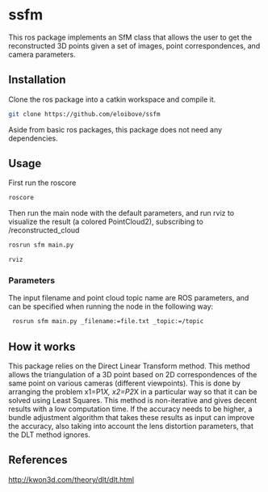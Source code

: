 # ssfm

This ros package implements an SfM class that allows the user to get the reconstructed 3D points given a set of images, point correspondences, and camera parameters.

## Installation

Clone the ros package into a catkin workspace and compile it. 

```bash
git clone https://github.com/eloibove/ssfm
```

Aside from basic ros packages, this package does not need any dependencies.

## Usage

First run the roscore
```bash
roscore
```
Then run the main node with the default parameters, and run rviz to visualize the result (a colored PointCloud2), subscribing to /reconstructed_cloud

```bash
rosrun sfm main.py
```
```bash
rviz
```
### Parameters
The input filename and point cloud topic name are ROS parameters, and can be specified when running the node in the following way:
```bash
 rosrun sfm main.py _filename:=file.txt _topic:=/topic
```

## How it works
This package relies on the Direct Linear Transform method. This method allows the triangulation of a 3D point based on 2D correspondences of the same point on various cameras (different viewpoints). This is done by arranging the problem x1=P1*X, x2=P2*X in a particular way so that it can be solved using Least Squares. This method is non-iterative and gives decent results with a low computation time. If the accuracy needs to be higher, a bundle adjustment algorithm that takes these results as input can improve the accuracy, also taking into account the lens distortion parameters, that the DLT method ignores.

## References
http://kwon3d.com/theory/dlt/dlt.html
